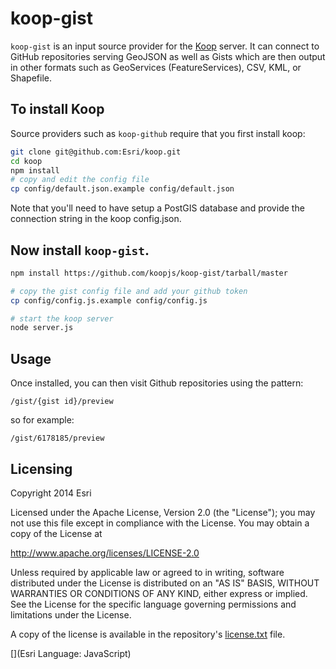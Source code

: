 # koop-gist

`koop-gist` is an input source provider for the [Koop](https://github.com/esri/koop) server. It can connect to GitHub repositories serving GeoJSON as well as Gists which are then output in other formats such as GeoServices (FeatureServices), CSV, KML, or Shapefile.


## To install Koop

Source providers such as `koop-github` require that you first install koop:

```bash
git clone git@github.com:Esri/koop.git
cd koop
npm install 
# copy and edit the config file
cp config/default.json.example config/default.json
```
Note that you'll need to have setup a PostGIS database and provide the connection string in the koop config.json.

## Now install `koop-gist`. 

```bash
npm install https://github.com/koopjs/koop-gist/tarball/master

# copy the gist config file and add your github token 
cp config/config.js.example config/config.js

# start the koop server
node server.js 
```

## Usage

Once installed, you can then visit Github repositories using the pattern:

`/gist/{gist id}/preview`

so for example:

`/gist/6178185/preview`

## Licensing
Copyright 2014 Esri

Licensed under the Apache License, Version 2.0 (the "License");
you may not use this file except in compliance with the License.
You may obtain a copy of the License at

   http://www.apache.org/licenses/LICENSE-2.0

Unless required by applicable law or agreed to in writing, software
distributed under the License is distributed on an "AS IS" BASIS,
WITHOUT WARRANTIES OR CONDITIONS OF ANY KIND, either express or implied.
See the License for the specific language governing permissions and
limitations under the License.

A copy of the license is available in the repository's [license.txt]( https://raw.github.com/Esri/koop/master/LICENSE) file.

[](Esri Language: JavaScript)
